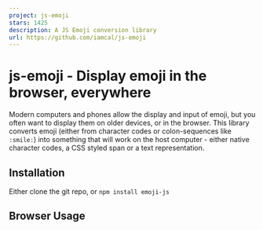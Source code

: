 ```yaml
---
project: js-emoji
stars: 1425
description: A JS Emoji conversion library
url: https://github.com/iamcal/js-emoji
---
```


js-emoji - Display emoji in the browser, everywhere
===================================================

Modern computers and phones allow the display and input of emoji, but you often want to display them on older devices, or in the browser. This library converts emoji (either from character codes or colon-sequences like `:smile:`) into something that will work on the host computer - either native character codes, a CSS styled span or a text representation.

Installation
------------

Either clone the git repo, or `npm install emoji-js`

Browser Usage
-------------

<link href\="emoji.css" rel\="stylesheet" type\="text/css" />
<script src\="emoji.js" type\="text/javascript"\></script\>
<script type\="text/javascript"\>

var emoji \= new EmojiConvertor();

// replaces \\u{1F604} with platform appropriate content
var output1 \= emoji.replace\_unified(input);

// replaces :smile: with platform appropriate content
var output2 \= emoji.replace\_colons(input);

// convert colons explicitly to unicode
emoji.replace\_mode \= 'unified';
emoji.allow\_native \= true;
var output3 \= emoji.replace\_colons(input);

</script\>

You can view a live demo here.

Node Usage
----------

After installing the package via `npm install emoji-js`:

var EmojiConvertor \= require('emoji-js');

var emoji \= new EmojiConvertor();

console.log(emoji.replace\_colons("Hello :smile:"));

Output control
--------------

There are many options to control the format of the replacement, although the defaults should work well on all platforms. There are two overrides which ignore all other replacement-mode preferences:

-   `emoji.text_mode = true` - force text output mode, e.g. `smile` (default `false`)
-   `emoji.colons_mode = true` - force colon output mode, e.g. `:smile:` (default: `false`)

After that, the mode is determined automatically by examining the environment and determining capabilities. You can introspect the auto-detected mode by checking `emoji.replace_mode`, which can have the following values:

-   `unified` - Output Unicode code points
-   `softbank` - Output _legacy_ Softbank/iOS code points
-   `google` - Output _legacy_ Android code points
-   `css` - Output HTML images, using `<span>` elements with CSS background images
-   `img` - Output HTML images, using `<img>` elements

You can explicitly override the `emoji.replace_mode` to any of the above values. There are a few options which determine how the `emoji.replace_mode` value is used at run-time:

-   `emoji.allow_native = true` - Allow output of code points (default: `true`, otherwise falls back to `css` or `img` mode)
-   `emoji.use_sheet = true` - Use spritesheets with CSS positioning, instead of individual images (default: `false`, only applies in `css` mode)
-   `emoji.use_css_imgs = true` - Use individual CSS classes for each emoji, rather than inlining the positioning (default: `false`, only applies in `css` mode, requires the CSS file to be loaded)
-   `emoji.avoid_ms_emoji = true` - For browsers on Windows, don't allow native code points (because they look awful) (default: `true`)

There are also some further options that change the nature of the output under various modes:

-   `emoji.wrap_native = true` - Wrap native code points in `<span class="emoji-native"></span>` to allow styling (default: `false`, only applies in `native`, `google` and `softbank` modes)
-   `emoji.include_title = true` - Set the `"title"` property on the `<span>` or `<img>` tag to the short-name, e.g. `:smile:` (default: `false`, only applies in `css` and `img` modes)
-   `emoji.include_text = true` - Set the text inside the `<span>` tag to the short-name, e.g. `:smile:` (default: `false`, only applies in `css` mode)

Images
------

The library supports using multiple image sets, which can be selected using the `emoji.img_set` property. Valid values are:

-   `apple` (default)
-   `google`
-   `twitter`
-   `facebook`
-   `messenger`

This value is used as a lookup in the `emoji.img_sets` property, which defines each set. By default, it assumes your images are under the path `/emoji-data/`, but you can override these values:

```
emoji.img_sets.apple.path = 'http://my-cdn.com/emoji-apple-64/';
emoji.img_sets.apple.sheet = 'http://my-cdn.com/emoji-apple-sheet-64.png';
```

The `.path` property, the directory containing individual images, must end in a trailing slash. The `.sheet` property points directly to a spritesheet. The images can be found in the emoji-data repository: https://github.com/iamcal/emoji-data

Make sure you use the same version of the images that this library was built with, otherwise spritesheets will not work, and some images may be wrong or missing!

If you need to cache-bust your images, you can use the following property:

```
emoji.img_suffix = '?foo';
```

This will cause the generated URLs to have `?foo` appended (default: `''`).

Further options
---------------

If you wish to allow `:SMILE:` to work the same as `:smile:`, you can set `emoji.allow_caps = true` (default: `false`)

You can add your own emoji aliases, even overriding built-in emoji:

```
emoji.addAliases({
  'doge' : '1f415',
  'cat'  : '1f346'
});
```

You can then remove your custom aliases, which will also reset built-in emoji back to their original state:

```
emoji.removeAliases([
  'doge',
  'cat',
]);
```

Upgrading from 1.x or 2.x
-------------------------

Prior to version 3.0, the `emoji.js` library would instantiate a global object called `emoji`, which you would call methods on. In versions 3.0 and later, the library exposes a single class called `EmojiConvertor` which needs to be instantiated manually. To upgrade old code, simply add this line in a global context:

```
var emoji = new EmojiConvertor();
```

Lifecycle
---------

The library is designed to be used with the following flow:

1.  User enters text on a modern device, containing native emoji
2.  Data is stored by application, optionally translated to `:colon:` style
3.  When data is viewed by users on iPhone, Mac or Android phone, emoji appear natively
4.  When data is viewed on older devices, emoji are replaced with inline `<span>` elements with background images or simple images.

While the JS library can replace native emoji codepoints, it's significantly slower than replacing colon sequences. By translating to and storing colon sequences on the backend, you are able to:

-   Support older Android phones (Google emoji codepoints)
-   Support older iPhones (Softbank emoji codepoints)
-   Allow users to enter `:smile:` and have it appear as an emoji everywhere

Using MySQL for storage
-----------------------

**You don't need to worry about this if you translate to colon syntax before storage.**

Some special care may be needed to store emoji in your database. While some characters (e.g. Cloud, U+2601) are within the Basic Multilingual Plane (BMP), others (e.g. Close Umbrella, U+1F302) are not. As such, they require 4 bytes of storage to encode each character. Inside MySQL, this requires switching from `utf8` storage to `utf8mb4`.

You can modify a database and table using a statement like:

```
ALTER DATABASE my_database DEFAULT CHARACTER SET utf8mb4 COLLATE utf8mb4_general_ci;
ALTER TABLE my_table CONVERT TO CHARACTER SET utf8mb4 COLLATE utf8mb4_general_ci;
```

You will also need to modify your connection character set.

Version History
---------------

See CHANGES.md
